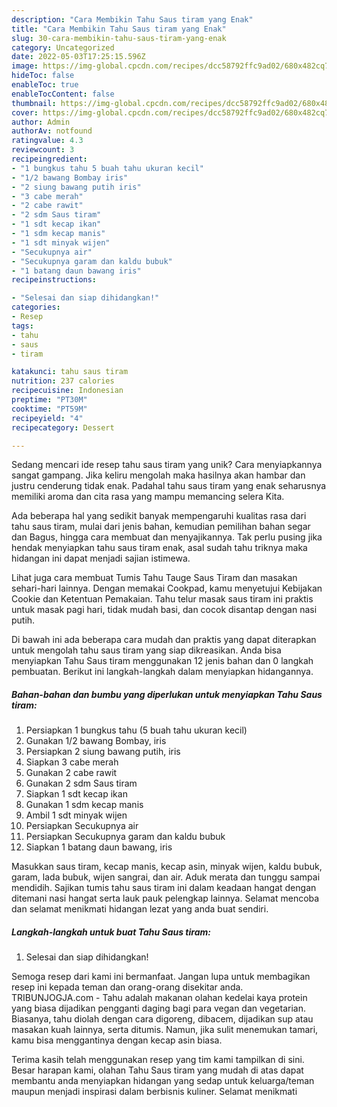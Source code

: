 ```yaml
---
description: "Cara Membikin Tahu Saus tiram yang Enak"
title: "Cara Membikin Tahu Saus tiram yang Enak"
slug: 30-cara-membikin-tahu-saus-tiram-yang-enak
category: Uncategorized
date: 2022-05-03T17:25:15.596Z
image: https://img-global.cpcdn.com/recipes/dcc58792ffc9ad02/680x482cq70/tahu-saus-tiram-foto-resep-utama.jpg
hideToc: false
enableToc: true
enableTocContent: false
thumbnail: https://img-global.cpcdn.com/recipes/dcc58792ffc9ad02/680x482cq70/tahu-saus-tiram-foto-resep-utama.jpg
cover: https://img-global.cpcdn.com/recipes/dcc58792ffc9ad02/680x482cq70/tahu-saus-tiram-foto-resep-utama.jpg
author: Admin
authorAv: notfound
ratingvalue: 4.3
reviewcount: 3
recipeingredient:
- "1 bungkus tahu 5 buah tahu ukuran kecil"
- "1/2 bawang Bombay iris"
- "2 siung bawang putih iris"
- "3 cabe merah"
- "2 cabe rawit"
- "2 sdm Saus tiram"
- "1 sdt kecap ikan"
- "1 sdm kecap manis"
- "1 sdt minyak wijen"
- "Secukupnya air"
- "Secukupnya garam dan kaldu bubuk"
- "1 batang daun bawang iris"
recipeinstructions:

- "Selesai dan siap dihidangkan!"
categories:
- Resep
tags:
- tahu
- saus
- tiram

katakunci: tahu saus tiram 
nutrition: 237 calories
recipecuisine: Indonesian
preptime: "PT30M"
cooktime: "PT59M"
recipeyield: "4"
recipecategory: Dessert

---
```





Sedang mencari ide resep tahu saus tiram yang unik? Cara menyiapkannya sangat gampang. Jika keliru mengolah maka hasilnya akan hambar dan justru cenderung tidak enak. Padahal tahu saus tiram yang enak seharusnya memiliki aroma dan cita rasa yang mampu memancing selera Kita.





Ada beberapa hal yang sedikit banyak mempengaruhi kualitas rasa dari tahu saus tiram, mulai dari jenis bahan, kemudian pemilihan bahan segar dan Bagus, hingga cara membuat dan menyajikannya. Tak perlu pusing jika hendak menyiapkan tahu saus tiram enak,      asal sudah tahu triknya maka hidangan ini dapat menjadi sajian istimewa.














Lihat juga cara membuat Tumis Tahu Tauge Saus Tiram dan masakan sehari-hari lainnya. Dengan memakai Cookpad, kamu menyetujui Kebijakan Cookie dan Ketentuan Pemakaian. Tahu telur masak saus tiram ini praktis untuk masak pagi hari, tidak mudah basi, dan cocok disantap dengan nasi putih.






Di bawah ini ada beberapa cara mudah dan praktis yang dapat diterapkan untuk mengolah tahu saus tiram yang siap dikreasikan. Anda bisa menyiapkan Tahu Saus tiram menggunakan 12 jenis bahan dan 0 langkah pembuatan. Berikut ini langkah-langkah dalam menyiapkan hidangannya.

<!--inarticleads1-->

##### Bahan-bahan dan bumbu yang diperlukan untuk menyiapkan Tahu Saus tiram:

1. Persiapkan 1 bungkus tahu (5 buah tahu ukuran kecil)
1. Gunakan 1/2 bawang Bombay, iris
1. Persiapkan 2 siung bawang putih, iris
1. Siapkan 3 cabe merah
1. Gunakan 2 cabe rawit
1. Gunakan 2 sdm Saus tiram
1. Siapkan 1 sdt kecap ikan
1. Gunakan 1 sdm kecap manis
1. Ambil 1 sdt minyak wijen
1. Persiapkan Secukupnya air
1. Persiapkan Secukupnya garam dan kaldu bubuk
1. Siapkan 1 batang daun bawang, iris


Masukkan saus tiram, kecap manis, kecap asin, minyak wijen, kaldu bubuk, garam, lada bubuk, wijen sangrai, dan air. Aduk merata dan tunggu sampai mendidih. Sajikan tumis tahu saus tiram ini dalam keadaan hangat dengan ditemani nasi hangat serta lauk pauk pelengkap lainnya. Selamat mencoba dan selamat menikmati hidangan lezat yang anda buat sendiri. 

<!--inarticleads2-->

##### Langkah-langkah untuk buat Tahu Saus tiram:


1. Selesai dan siap dihidangkan!

Semoga resep dari kami ini bermanfaat. Jangan lupa untuk membagikan resep ini kepada teman dan orang-orang disekitar anda. TRIBUNJOGJA.com - Tahu adalah makanan olahan kedelai kaya protein yang biasa dijadikan pengganti daging bagi para vegan dan vegetarian. Biasanya, tahu diolah dengan cara digoreng, dibacem, dijadikan sup atau masakan kuah lainnya, serta ditumis. Namun, jika sulit menemukan tamari, kamu bisa menggantinya dengan kecap asin biasa. 

Terima kasih telah menggunakan resep yang tim kami tampilkan di sini. Besar harapan kami, olahan Tahu Saus tiram yang mudah di atas dapat membantu anda menyiapkan hidangan yang sedap untuk keluarga/teman maupun menjadi inspirasi dalam berbisnis kuliner. Selamat menikmati
